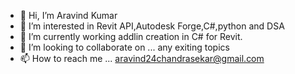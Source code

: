 - 👋 Hi, I’m Aravind Kumar 
- 👀 I’m interested in Revit API,Autodesk Forge,C#,python and DSA
- 🌱 I’m currently working addlin creation in C# for Revit.
- 💞️ I’m looking to collaborate on ... any exiting topics 
- 📫 How to reach me ... aravind24chandrasekar@gmail.com

<!---
Aravind244/Aravind244 is a ✨ special ✨ repository because its `README.md` (this file) appears on your GitHub profile.
You can click the Preview link to take a look at your changes.
--->
